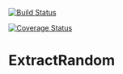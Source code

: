 [![Build Status](https://travis-ci.org/mdavezac/ExtractRandom.jl.svg?branch=master)](https://travis-ci.org/mdavezac/ExtractRandom.jl)

[![Coverage Status](https://coveralls.io/repos/mdavezac/ExtractRandom.jl/badge.svg)](https://coveralls.io/r/mdavezac/ExtractRandom.jl)

# ExtractRandom
